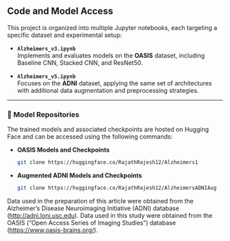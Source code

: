 ## Code and Model Access

This project is organized into multiple Jupyter notebooks, each targeting a specific dataset and experimental setup:

- **`Alzheimers_v3.ipynb`**  
  Implements and evaluates models on the **OASIS** dataset, including Baseline CNN, Stacked CNN, and ResNet50.

- **`Alzheimers_v5.ipynb`**  
  Focuses on the **ADNI** dataset, applying the same set of architectures with additional data augmentation and preprocessing strategies.

---

### 🔗 Model Repositories

The trained models and associated checkpoints are hosted on Hugging Face and can be accessed using the following commands:

- **OASIS Models and Checkpoints**
  ```bash
  git clone https://huggingface.co/RajathRajesh12/Alzheimers1

- **Augmented ADNI Models and Checkpoints**
  ```bash
  git clone https://huggingface.co/RajathRajesh12/AlzheimersADNIAug

Data used in the preparation of this article were obtained from the Alzheimer’s Disease Neuroimaging Initiative (ADNI) database (http://adni.loni.usc.edu).
Data used in this study were obtained from the OASIS (“Open Access Series of Imaging Studies”) database (https://www.oasis-brains.org/).
